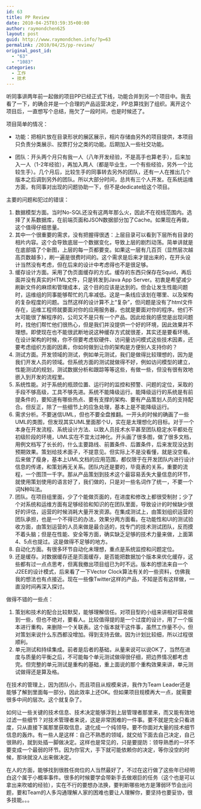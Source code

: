 ```yaml
---
id: 63
title: PP Review
date: 2010-04-25T03:59:35+00:00
author: raymondchen625
layout: post
guid: http://www.raymondchen.info/?p=63
permalink: /2010/04/25/pp-review/
original_post_id:
  - "63"
  - "1083"
categories:
  - 工作
  - 技术
---
```

听同事讲两年前一起做的项目PP已经正式下线，功能合并到另一个项目中。我去看了一下，的确合并是一个合理的产品运营决定，PP总算找到了组织。离开这个项目后，一直想写个总结，拖欠了一段时间，也是时候还了。

项目简单的情况：

  * 功能：把相片放在目录形状的展区展示，相片存储由另外的项目提供，本项目只负责分类展示、投票打分之类的功能。后期加入一些社交功能。

  * 团队：开头两个月只有我一人（八年开发经验，不是高手也算老手），后来加入一人（1-2年经验），再加入两人（都是毕业生，一个有些经验，另外一个比较生手）。几个月后，比较生手的同事转去另外的团队，还有一人在推出几个版本之后调到另外的团队。所以大部分时间，总共有三个人开发。在系统运维方面，有同事对出现的问题协助一下，但不是dedicate给这个项目。

主要的问题和犯过的错误：

  1. 数据模型方面。当时No-SQL还没有这两年那么火，因此不在视线范围内。选择了关系数据库，在前端页面和JSON数据部分加了Cache。如果现在再做，这个值得仔细思量。
  2. 其中一个很重要的需求，没有把握得很透：上层目录可以看到下层所有目录的相片内容。这个会导致底层一个数据变化，导致上层的剧烈动荡。简单讲就是在底部插了个新图，上层的每一页都要变。如果这一层有几百页（显然层次越高页数越多），刷一遍是很费时间的。这个需求是后来才提出来的，在开头设计当然没有考虑，但在后来的设计中考虑得也不是很足够。
  3. 缓存设计方面。采用了伪页面缓存的方式。缓存的东西只保存在Squid，再后面并没有真实的HTML文件，只是转发到Java App Server。初衷是希望减少刷新文件的麻烦和管理成本，这个目的应该是达到的。但会让发生性能问题时，运维组的同事能够帮忙的几率减低。这是一条线应该划在哪里、以及架构的复杂程度的问题。当然这样的设计算不上“复杂”，但问题是没有了html文件存在，运维工程师就要面对你的应用服务器，也就是要面对你的程序。他们不太可能很了解程序的，公司又不是只有一个产品。因此给我的感觉是出现问题时，找他们帮忙他们很热心，但是我们并没提供一个好的环境，因此效果并不理想。即使现在也不能很武断地说这种缓存方式就很差，其实还是要看环境。在设计架构的时候，你不但要考虑软硬件、访问量访问模式这些技术因素，还要考虑组织方面的因素，你如何做到让你的架构是方便别人支持你的？
  4. 测试方面。开发领域的测试，例如单元测试，我们是做得比较理想的，因为是我们开发人员的领域。但系统方面的测试就做得不好，例如访问模型的建立，性能测试的规划，测试数据分析和跟踪等等这些，有做一些，但没有很有效地嵌入到开发的流程里。
  5. 系统性能。对于系统的瓶颈位置、运行时的监控和预警、问题的定位，采取的手段不够高级，工具不够先进。系统不能降级运行。能降级运行的系统是有前提条件的，要知道有哪些热点、要有支撑的架构、要有产品策划人员的支持配合。但反正，除了一些细节上的应急处理，基本上是不能降级运行。
  6. 需求分析。不要迷信UML，但也不要全盘推翻。一开头的时候的确画了一些UML的类图，但发现其实UML里面那个U，实在是太理想化的目标。对于一个本身在开发流程、系统设计方法、以致人员技术水平甚至团队稳定水平都处在初级阶段的环境，UML实在不宜太过神化。开头画了很多图，做了很多文档，用例文档写了长长的，什么主要路线、前置条件、后置条件，后来发现没达到预期效果。策划给技术面子，不提意见。但实际上不是没看懂，就是没空看。后来做了瘦身，基本上UML文档的应用范围，都仅限于在开发团队内进行设计信息的传递，和策划再无关系。团队内还是要的，毕竟表的关系，重要的流程，一个图顶一千字。那从产品策划到技术这个最容易丢失大量信息的环节，就使用策划使用的语言好了，我们做的，只是对一些名词作了统一，不要一个词N种叫法。
  7. 团队。在项目组里面，少了个能做页面的，在进度和修改上都很受制肘；少了个对系统和运维方面有足够经验和知识的在团队里面，导致设计的时候缺少很好的评估，运营的时候消耗大量开发资源。在集成测试上，由策划组织运营的团队承担，也是一个不得已的办法，效果分两方面看。在功能性和UI的测试验收方面，由策划运营的人员来做是最合适的，找专门的技术测试团队，反而摸不着头脑；但是在性能、安全等方面，确实缺乏足够的技术力量来做，上面第4、5点也提过。这是做得不足够的地方。
  8. 自动化方面。有很多环节自动化未理想，重点是系统监控和问题定位。
  9. 还是缓存。对数据缓存还是页面缓存，是否能把数据加个版本来优化缓存，这些都有过一点点思考，但离我撤出项目组已为时不远。版本的想法来自一个J2EE的设计模式，后来看了一下Vector Clock算法有关的一些资料，仿佛我我的想法也有点接近。现在一些像Twitter这样的产品，不知是否有这样做，一直没时间再深入探讨。

做得不错的一些点：

  1. 策划和技术的配合比较默契，能够理解信任。对项目型的小组来讲相对容易做到一些，但也不绝对，要看人。比较值得提的是一个过度的设计，用了一个版本进行重构，来删除一个关联表。这个版本就干这件事，虽然工作量不小，但对策划来说什么东西都没增加。得到支持去做。因为计划比较细，所以过程很顺利。
  2. 单元测试和持续集成。前者是后者的基础，从量来说可以说OK了，当然在进度与质量的平衡之后，不可能每个单元测试做得很仔细，把边界情况都考虑完。但完整的单元测试是重构的基础，重上面说的那个重构效果来讲，单元测试做得还是算及格。

在技术的管理上，因为团队小，而且项目从规模来讲，我作为Team Leader还是能够了解到里面每一部分。因此效率上还OK。但如果项目规模再大一点，就需要很多中间的层次。这个就复杂了。

如何让一些关键的技术信息、技术决定能够浮到上层管理者那里来，而又能有效地过滤一些细节？对技术管理者来说，这是非常困难的一件事。要不就是完全只看进度，只从直接下属那里获取信息，退化成一个纯领导。要不你面对大量的技术细节信息的轰炸。有一些人是这样：自己不熟悉的领域，就交给下面去自己决定，自己很熟的，就到处插一脚做决定。这样也是常见的，只是要提防：领导熟悉的一环不要变成一个最弱的环节。因为你官大，手下就可能依赖你的决定，等你没空的时候，那块就没人出来做决定。

在人的方面，能够找到很胜任岗位的人当然最好了，不过在这行做了这些年已经明白这个属于小概率事件。很多的时候要学会带新手去做艰巨的任务（这个也是可以拿出来吹嘘的经验），实在不行的要想办法换，要判断哪些地方是薄弱环节会出问题，要和Team的人多沟通理解人家的困难也要让人理解你，要坚持也要妥协，很多技能。。。